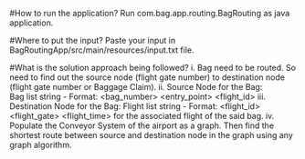 #How to run the application?
Run com.bag.app.routing.BagRouting as java application.

#Where to put the input?
Paste your input in BagRoutingApp/src/main/resources/input.txt file.

#What is the solution approach being followed?
	i. Bag need to be routed. So need to find out the source node (flight gate number) to destination node (flight gate number or Baggage Claim).
	ii. Source Node for the Bag:  
Bag list string - Format: <bag_number> <entry_point> <flight_id>
	iii. Destination Node for the Bag:
Flight list string - Format: <flight_id> <flight_gate> <destination> <flight_time> for the associated flight of the said bag.
	iv. Populate the Conveyor System of the airport as a graph. Then find the shortest route between source and destination node in the graph using any graph algorithm.
